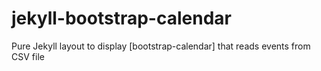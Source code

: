 # jekyll-bootstrap-calendar
Pure Jekyll layout to display [bootstrap-calendar] that reads events from CSV file
